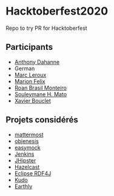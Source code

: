 # Hacktoberfest2020
Repo to try PR for Hacktoberfest

## Participants

* [Anthony Dahanne](https://github.com/anthonydahanne)
* German
* [Marc Leroux](https://github.com/Ckram)
* [Marion Felix](https://github.com/marionFlx)
* [Roan Brasil Monteiro](https://github.com/roanbrasil)
* [Souleymane H. Mato](https://github.com/souleymatoo)
* [Xavier Bouclet](https://github.com/mikrethor)

## Projets considérés

* [mattermost](https://github.com/search?q=is%3Aissue+org%3Amattermost+label%3AHacktoberfest+is%3Aopen)
* [objenesis](https://github.com/easymock/objenesis/issues?q=is%3Aissue+is%3Aopen+label%3Ahacktoberfest)
* [easymock](https://github.com/easymock/easymock/issues?q=is%3Aissue+is%3Aopen+label%3Ahacktoberfest)
* [Jenkins](https://github.com/search?q=org%3Ajenkinsci+org%3Ajenkins-infra+org%3Ajenkins-zh+is%3Aissue+is%3Aopen+label%3Ahacktoberfest)
* [JHipster](https://github.com/jhipster/generator-jhipster/labels/hacktoberfest)
* [Hazelcast](https://github.com/search?q=is%3Aissue+org%3Ahazelcast++label%3AHacktoberfest+is%3Aopen&type=issues)
* [Eclipse RDF4J](https://github.com/search?q=is%3Aissue+is%3Aopen+label%3Ahacktoberfest+org%3Aeclipse&type=Issues)
* [Kudo](https://github.com/kudobuilder/kudo/labels/Hacktoberfest)
* [Earthly](https://github.com/earthly/earthly/labels/hacktoberfest)
